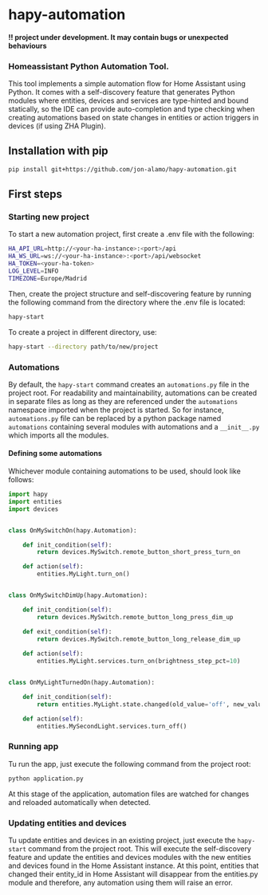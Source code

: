 # hapy-automation

#### !! project under development. It may contain bugs or unexpected behaviours

### Homeassistant Python Automation Tool.

This tool implements a simple automation flow for Home Assistant using Python. 
It comes with a self-discovery feature that generates Python modules where 
entities, devices and services are type-hinted and bound statically, so the 
IDE can provide auto-completion and type checking when creating automations 
based on state changes in entities or action triggers in devices (if using ZHA 
Plugin).


## Installation with pip

```bash
pip install git+https://github.com/jon-alamo/hapy-automation.git
```

## First steps

### Starting new project
To start a new automation project, first create a .env file with the following:
```bash
HA_API_URL=http://<your-ha-instance>:<port>/api
HA_WS_URL=ws://<your-ha-instance>:<port>/api/websocket
HA_TOKEN=<your-ha-token>
LOG_LEVEL=INFO
TIMEZONE=Europe/Madrid
```

Then, create the project structure and self-discovering feature by running the 
following command from the directory where the .env file is located:
```bash
hapy-start
```

To create a project in different directory, use:
```bash
hapy-start --directory path/to/new/project
```

### Automations
By default, the `hapy-start` command creates an `automations.py` file in the 
project root. For readability and maintainability, automations can be created 
in separate files as long as they are referenced under the `automations` 
namespace imported when the project is started. So for instance, 
`automations.py` file can be replaced by a python package named `automations` 
containing several modules with automations and a `__init__.py` which imports 
all the modules.

#### Defining some automations

Whichever module containing automations to be used, should look like follows:

```python
import hapy
import entities
import devices


class OnMySwitchOn(hapy.Automation):

    def init_condition(self):
        return devices.MySwitch.remote_button_short_press_turn_on

    def action(self):
        entities.MyLight.turn_on()


class OnMySwitchDimUp(hapy.Automation):

    def init_condition(self):
        return devices.MySwitch.remote_button_long_press_dim_up

    def exit_condition(self):
        return devices.MySwitch.remote_button_long_release_dim_up
    
    def action(self):
        entities.MyLight.services.turn_on(brightness_step_pct=10)


class OnMyLightTurnedOn(hapy.Automation):

    def init_condition(self):
        return entities.MyLight.state.changed(old_value='off', new_value='on')

    def action(self):
        entities.MySecondLight.services.turn_off()
```

### Running app

Tu run the app, just execute the following command from the project root:

```bash
python application.py
```

At this stage of the application, automation files are watched for changes and
reloaded automatically when detected. 


### Updating entities and devices

Tu update entities and devices in an existing project, just execute the 
`hapy-start` command from the project root. This will execute the self-discovery
feature and update the entities and devices modules with the new entities and
devices found in the Home Assistant instance. At this point, entities that 
changed their entity_id in Home Assistant will disappear from the entities.py 
module and therefore, any automation using them will raise an error.
